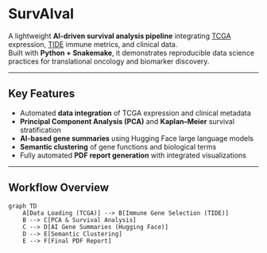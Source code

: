# SurvAIval

A lightweight **AI-driven survival analysis pipeline** integrating [TCGA](https://www.cancer.gov/ccg/research/genome-sequencing/tcga) expression, [TIDE](http://tide.dfci.harvard.edu/) immune metrics, and clinical data.  
Built with **Python + Snakemake**, it demonstrates reproducible data science practices for translational oncology and biomarker discovery.

---

## Key Features
- Automated **data integration** of TCGA expression and clinical metadata  
- **Principal Component Analysis (PCA)** and **Kaplan–Meier** survival stratification  
- **AI-based gene summaries** using Hugging Face large language models  
- **Semantic clustering** of gene functions and biological terms  
- Fully automated **PDF report generation** with integrated visualizations

---

##  Workflow Overview
```mermaid
graph TD
    A[Data Loading (TCGA)] --> B[Immune Gene Selection (TIDE)]
    B --> C[PCA & Survival Analysis]
    C --> D[AI Gene Summaries (Hugging Face)]
    D --> E[Semantic Clustering]
    E --> F[Final PDF Report]
